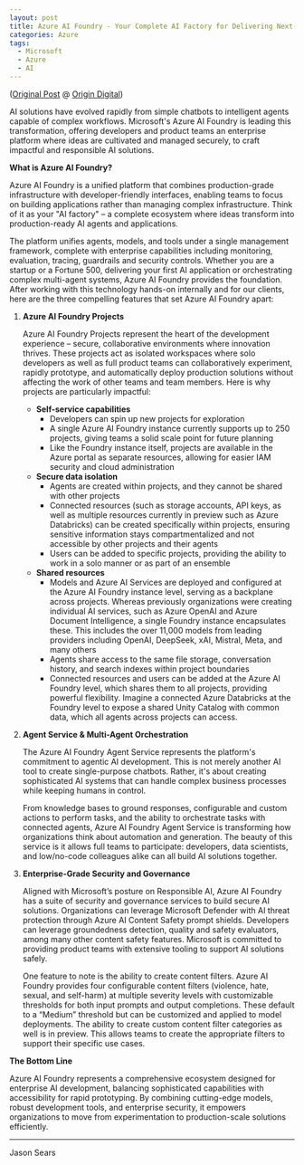 ```yaml
---
layout: post
title: Azure AI Foundry - Your Complete AI Factory for Delivering Next-Generation Applications and Agents
categories: Azure
tags:
  - Microsoft
  - Azure
  - AI
---
```


(<a href="https://www.origindigital.com/insights/azure-ai-foundry-your-complete-ai-factory">Original Post</a> @ <a href="https://www.origindigital.com">Origin Digital</a>)

AI solutions have evolved rapidly from simple chatbots to intelligent agents capable of complex workflows. Microsoft's Azure AI Foundry is leading this transformation, offering developers and product teams an enterprise platform where ideas are cultivated and managed securely, to craft impactful and responsible AI solutions.

**What is Azure AI Foundry?**

Azure AI Foundry is a unified platform that combines production-grade infrastructure with developer-friendly interfaces, enabling teams to focus on building applications rather than managing complex infrastructure. Think of it as your "AI factory" – a complete ecosystem where ideas transform into production-ready AI agents and applications.

The platform unifies agents, models, and tools under a single management framework, complete with enterprise capabilities including monitoring, evaluation, tracing, guardrails and security controls. Whether you are a startup or a Fortune 500, delivering your first AI application or orchestrating complex multi-agent systems, Azure AI Foundry provides the foundation. After working with this technology hands-on internally and for our clients, here are the three compelling features that set Azure AI Foundry apart:

1. **Azure AI Foundry Projects**

    Azure AI Foundry Projects represent the heart of the development experience – secure, collaborative environments where innovation thrives. These projects act as isolated workspaces where solo developers as well as full product teams can collaboratively experiment, rapidly prototype, and automatically deploy production solutions without affecting the work of other teams and team members. Here is why projects are particularly impactful:

    - ‍**Self-service capabilities‍**
      - Developers can spin up new projects for exploration
      - A single Azure AI Foundry instance currently supports up to 250 projects, giving teams a solid scale point for future planning
      - Like the Foundry instance itself, projects are available in the Azure portal as separate resources, allowing for easier IAM security and cloud administration
    - **Secure data isolation**
      - Agents are created within projects, and they cannot be shared with other projects
      - Connected resources (such as storage accounts, API keys, as well as multiple resources currently in preview such as Azure Databricks) can be created specifically within projects, ensuring sensitive information stays compartmentalized and not accessible by other projects and their agents
      - Users can be added to specific projects, providing the ability to work in a solo manner or as part of an ensemble
    - **Shared resources**
      - Models and Azure AI Services are deployed and configured at the Azure AI Foundry instance level, serving as a backplane across projects. Whereas previously organizations were creating individual AI services, such as Azure OpenAI and Azure Document Intelligence, a single Foundry instance encapsulates these. This includes the over 11,000 models from leading providers including OpenAI, DeepSeek, xAI, Mistral, Meta, and many others
      - Agents share access to the same file storage, conversation history, and search indexes within project boundaries
      - Connected resources and users can be added at the Azure AI Foundry level, which shares them to all projects, providing powerful flexibility. Imagine a connected Azure Databricks at the Foundry level to expose a shared Unity Catalog with common data, which all agents across projects can access.

2. **Agent Service & Multi-Agent Orchestration**

    The Azure AI Foundry Agent Service represents the platform's commitment to agentic AI development. This is not merely another AI tool to create single-purpose chatbots. Rather, it's about creating sophisticated AI systems that can handle complex business processes while keeping humans in control.

    From knowledge bases to ground responses, configurable and custom actions to perform tasks, and the ability to orchestrate tasks with connected agents, Azure AI Foundry Agent Service is transforming how organizations think about automation and generation. The beauty of this service is it allows full teams to participate: developers, data scientists, and low/no-code colleagues alike can all build AI solutions together.

3. **Enterprise-Grade Security and Governance**

    Aligned with Microsoft’s posture on Responsible AI, Azure AI Foundry has a suite of security and governance services to build secure AI solutions. Organizations can leverage Microsoft Defender with AI threat protection through Azure AI Content Safety prompt shields. Developers can leverage groundedness detection, quality and safety evaluators, among many other content safety features. Microsoft is committed to providing product teams with extensive tooling to support AI solutions safely.

    One feature to note is the ability to create content filters. Azure AI Foundry provides four configurable content filters (violence, hate, sexual, and self-harm) at multiple severity levels with customizable thresholds for both input prompts and output completions. These default to a “Medium” threshold but can be customized and applied to model deployments. The ability to create custom content filter categories as well is in preview. This allows teams to create the appropriate filters to support their specific use cases.

**The Bottom Line**

Azure AI Foundry represents a comprehensive ecosystem designed for enterprise AI development, balancing sophisticated capabilities with accessibility for rapid prototyping. By combining cutting-edge models, robust development tools, and enterprise security, it empowers organizations to move from experimentation to production-scale solutions efficiently.

---

Jason Sears

